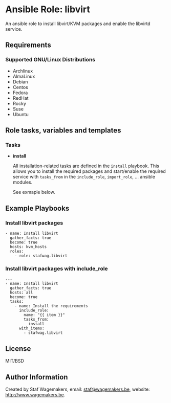 # Ansible Role: libvirt

An ansible role to install libvirt/KVM packages and enable the libvirtd
service.

## Requirements

### Supported GNU/Linux Distributions

* Archlinux
* AlmaLinux
* Debian
* Centos
* Fedora
* RedHat
* Rocky
* Suse
* Ubuntu

## Role tasks, variables and templates

### Tasks

* **install**

    All installation-related tasks are defined in the ```install``` playbook. This allows you to install the
    required packages and start/enable the required service with ```tasks_from``` in the ```include_role```,
    ```import_role```, … ansible modules.

    See exmaple below.

## Example Playbooks

### Install libvirt packages
 
```
- name: Install libvirt 
  gather_facts: true 
  become: true
  hosts: kvm_hosts
  roles:
    - role: stafwag.libvirt
```

### Install libvirt packages with include_role

```
---
- name: Install libvirt 
  gather_facts: true 
  hosts: all
  become: true
  tasks:
    - name: Install the requirements
      include_role:
        name: "{{ item }}"
        tasks_from:
          install
      with_items:
        - stafwag.libvirt
```

## License

MIT/BSD

## Author Information

Created by Staf Wagemakers, email: staf@wagemakers.be, website: http://www.wagemakers.be.
